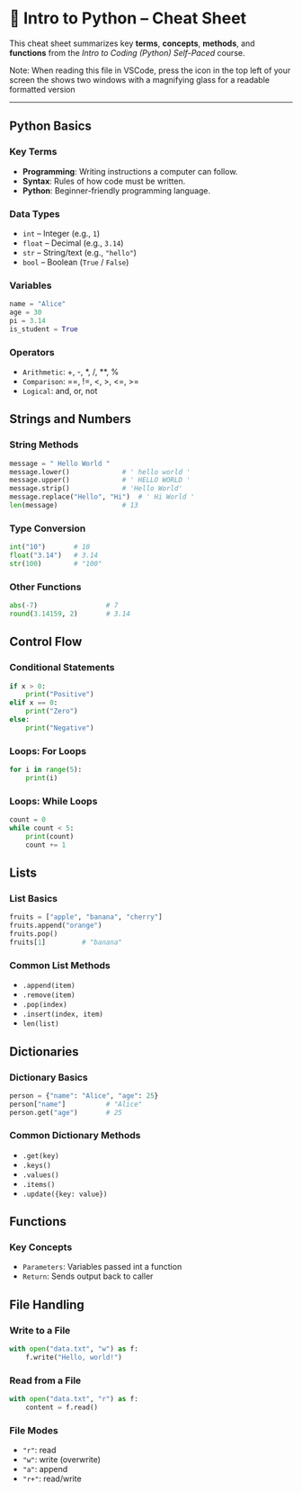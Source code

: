 # 🐍 Intro to Python – Cheat Sheet

This cheat sheet summarizes key **terms**, **concepts**, **methods**, and **functions** from the _Intro to Coding (Python) Self-Paced_ course.

Note: When reading this file in VSCode, press the icon in the top left of your screen the shows two windows with a magnifying glass for a readable formatted version

---

## Python Basics

### Key Terms
- **Programming**: Writing instructions a computer can follow.
- **Syntax**: Rules of how code must be written.
- **Python**: Beginner-friendly programming language.

### Data Types
- `int` – Integer (e.g., `1`)
- `float` – Decimal (e.g., `3.14`)
- `str` – String/text (e.g., `"hello"`)
- `bool` – Boolean (`True` / `False`)

### Variables
```python
name = "Alice"
age = 30
pi = 3.14
is_student = True
```

### Operators
- `Arithmetic`: +, -, *, /, **, %
- `Comparison`: ==, !=, <, >, <=, >=
- `Logical`: and, or, not

## Strings and Numbers

### String Methods
```python
message = " Hello World "
message.lower()             # ' hello world '
message.upper()             # ' HELLO WORLD '
message.strip()             # 'Hello World'
message.replace("Hello", "Hi")  # ' Hi World '
len(message)                # 13

```

### Type Conversion
```python
int("10")       # 10
float("3.14")   # 3.14
str(100)        # "100"
```

### Other Functions
```python
abs(-7)                 # 7
round(3.14159, 2)       # 3.14
```

## Control Flow

### Conditional Statements
```python
if x > 0:
    print("Positive")
elif x == 0:
    print("Zero")
else:
    print("Negative")
```

### Loops: For Loops
```python
for i in range(5):
    print(i)
```

### Loops: While Loops
```python
count = 0
while count < 5:
    print(count)
    count += 1
```

## Lists

### List Basics
```python
fruits = ["apple", "banana", "cherry"]
fruits.append("orange")
fruits.pop()
fruits[1]         # "banana"
```

### Common List Methods
- `.append(item)`
- `.remove(item)`
- `.pop(index)`
- `.insert(index, item)`
- `len(list)`

## Dictionaries

### Dictionary Basics
```python
person = {"name": "Alice", "age": 25}
person["name"]          # "Alice"
person.get("age")       # 25
```

### Common Dictionary Methods

- `.get(key)`
- `.keys()`
- `.values()`
- `.items()`
- `.update({key: value})`

## Functions 

### Key Concepts

- `Parameters`: Variables passed int a function
- `Return`: Sends output back to caller

## File Handling

### Write to a File
```python
with open("data.txt", "w") as f:
    f.write("Hello, world!")
```

### Read from a File
```python
with open("data.txt", "r") as f:
    content = f.read()
```

### File Modes

- `"r"`: read
- `"w"`: write (overwrite)
- `"a"`: append
- `"r+"`: read/write